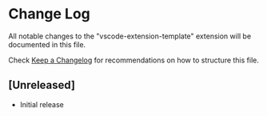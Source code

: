 # Change Log

All notable changes to the "vscode-extension-template" extension will be documented in this file.

Check [Keep a Changelog](http://keepachangelog.com/) for recommendations on how to structure this
file.

## [Unreleased]

- Initial release
